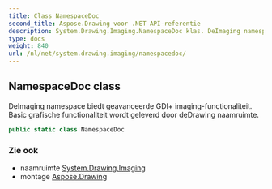 ```yaml
---
title: Class NamespaceDoc
second_title: Aspose.Drawing voor .NET API-referentie
description: System.Drawing.Imaging.NamespaceDoc klas. DeImaging namespace biedt geavanceerde GDI imagingfunctionaliteit. Basic grafische functionaliteit wordt geleverd door deDrawing naamruimte.
type: docs
weight: 840
url: /nl/net/system.drawing.imaging/namespacedoc/
---
```

## NamespaceDoc class

DeImaging namespace biedt geavanceerde GDI+ imaging-functionaliteit. Basic grafische functionaliteit wordt geleverd door deDrawing naamruimte.

```csharp
public static class NamespaceDoc
```

### Zie ook

* naamruimte [System.Drawing.Imaging](../../system.drawing.imaging/)
* montage [Aspose.Drawing](../../)


